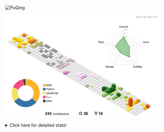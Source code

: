 ![PuQing](https://user-images.githubusercontent.com/27223114/171565019-9a56fae6-b08b-421f-99db-7e830da42371.png)

![](./profile-3d-contrib/profile-season-animate.svg)

<details>
<summary>Click here for detailed stats!</summary>

<!--START_SECTION:waka-->
![Lines of code](https://img.shields.io/badge/From%20Hello%20World%20I%27ve%20Written-850.5%20thousand%20lines%20of%20code-blue)

**🐱 My GitHub Data** 

> 📦 258.0 kB Used in GitHub's Storage 
 > 
> 🏆 209 Contributions in the Year 2023
 > 
> 🚫 Not Opted to Hire
 > 
> 📜 35 Public Repositories 
 > 
> 🔑 27 Private Repositories 
 > 
**I'm an Early 🐤** 

```text
🌞 Morning                521 commits         ████░░░░░░░░░░░░░░░░░░░░░   15.61 % 
🌆 Daytime                1671 commits        █████████████░░░░░░░░░░░░   50.06 % 
🌃 Evening                315 commits         ██░░░░░░░░░░░░░░░░░░░░░░░   09.44 % 
🌙 Night                  831 commits         ██████░░░░░░░░░░░░░░░░░░░   24.90 % 
```


📊 **This Week I Spent My Time On** 

```text
💬 Programming Languages: 
Python                   6 hrs 52 mins       ████████████████░░░░░░░░░   64.72 % 
Markdown                 1 hr 51 mins        ████░░░░░░░░░░░░░░░░░░░░░   17.46 % 
TOML                     48 mins             ██░░░░░░░░░░░░░░░░░░░░░░░   07.56 % 
Other                    27 mins             █░░░░░░░░░░░░░░░░░░░░░░░░   04.33 % 
YAML                     16 mins             █░░░░░░░░░░░░░░░░░░░░░░░░   02.57 % 

🔥 Editors: 
VS Code                  8 hrs 55 mins       █████████████████████░░░░   84.05 % 
Obsidian                 1 hr 41 mins        ████░░░░░░░░░░░░░░░░░░░░░   15.95 % 

💻 Operating System: 
WSL                      8 hrs 41 mins       ████████████████████░░░░░   81.86 % 
Windows                  1 hr 41 mins        ████░░░░░░░░░░░░░░░░░░░░░   15.95 % 
Linux                    13 mins             █░░░░░░░░░░░░░░░░░░░░░░░░   02.19 % 
```


<!--END_SECTION:waka-->
</details>
